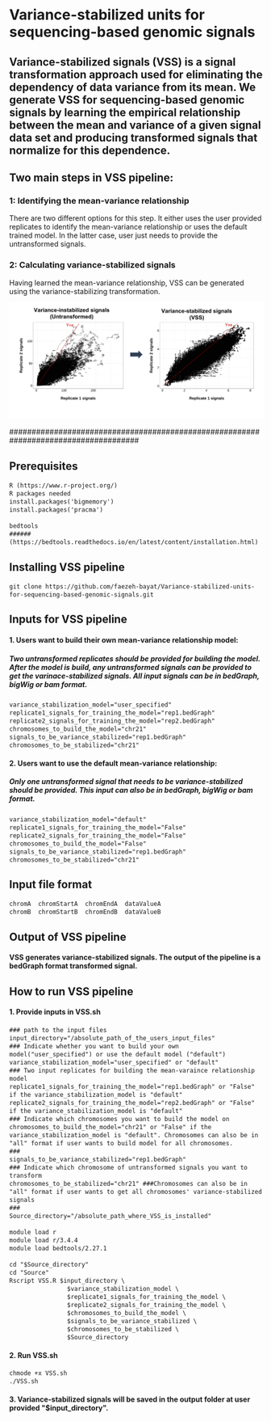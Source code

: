 # Variance-stabilized units for sequencing-based genomic signals

## Variance-stabilized signals (VSS) is a signal transformation approach used for eliminating the dependency of data variance from its mean. We generate VSS for sequencing-based genomic signals by learning the empirical relationship between the mean and variance of a given signal data set and producing transformed signals that normalize for this dependence.
## Two main steps in VSS pipeline:
### 1: Identifying the mean-variance relationship
There are two different options for this step. It either uses the user provided replicates to identify the mean-variance relationship or uses the default trained model. In the latter case, user just needs to provide the untransformed signals.
### 2: Calculating variance-stabilized signals
Having learned the mean-variance relationship, VSS can be generated using the variance-stabilizing transformation. 



<img src="https://github.com/faezeh-bayat/Variance-stabilized-units-for-sequencing-based-genomic-signals/blob/master/bin/VSS_general_schematic/VSS.png" width="800"/>

#####################################################################################

## Prerequisites
```
R (https://www.r-project.org/)
R packages needed
install.packages('bigmemory')
install.packages('pracma')

bedtools
######(https://bedtools.readthedocs.io/en/latest/content/installation.html)
```

## Installing VSS pipeline
```
git clone https://github.com/faezeh-bayat/Variance-stabilized-units-for-sequencing-based-genomic-signals.git
```



## Inputs for VSS pipeline
#### 1. Users want to build their own mean-variance relationship model:
##### Two untransformed replicates should be provided for building the model. After the model is build, any untransformed signals can be provided to get the varinace-stabilized signals. All input signals can be in bedGraph, bigWig or bam format.

```
variance_stabilization_model="user_specified"
replicate1_signals_for_training_the_model="rep1.bedGraph"
replicate2_signals_for_training_the_model="rep2.bedGraph"
chromosomes_to_build_the_model="chr21"
signals_to_be_variance_stabilized="rep1.bedGraph"
chromosomes_to_be_stabilized="chr21"
```
#### 2. Users want to use the default mean-variance relationship:
##### Only one untransformed signal that needs to be variance-stabilized should be provided. This input can also be in bedGraph, bigWig or bam format.
```
variance_stabilization_model="default"
replicate1_signals_for_training_the_model="False"
replicate2_signals_for_training_the_model="False"
chromosomes_to_build_the_model="False"
signals_to_be_variance_stabilized="rep1.bedGraph"
chromosomes_to_be_stabilized="chr21"
```
## Input file format
```
chromA  chromStartA  chromEndA  dataValueA
chromB  chromStartB  chromEndB  dataValueB
```

## Output of VSS pipeline
#### VSS generates variance-stabilized signals. The output of the pipeline is a bedGraph format transformed signal.

## How to run VSS pipeline
#### 1. Provide inputs in VSS.sh
```
### path to the input files
input_directory="/absolute_path_of_the_users_input_files"
### Indicate whether you want to build your own model("user_specified") or use the default model ("default")  
variance_stabilization_model="user_specified" or "default"
### Two input replicates for building the mean-varaince relationship model
replicate1_signals_for_training_the_model="rep1.bedGraph" or "False" if the variance_stabilization_model is "default"
replicate2_signals_for_training_the_model="rep2.bedGraph" or "False" if the variance_stabilization_model is "default"
### Indicate which chromosomes you want to build the model on 
chromosomes_to_build_the_model="chr21" or "False" if the variance_stabilization_model is "default". Chromosomes can also be in "all" format if user wants to build model for all chromosomes.
###
signals_to_be_variance_stabilized="rep1.bedGraph"
### Indicate which chromosome of untransformed signals you want to transform
chromosomes_to_be_stabilized="chr21" ###Chromosomes can also be in "all" format if user wants to get all chromosomes' variance-stabilized signals
###
Source_directory="/absolute_path_where_VSS_is_installed"

module load r
module load r/3.4.4
module load bedtools/2.27.1

cd "$Source_directory"
cd "Source"
Rscript VSS.R $input_directory \
                $variance_stabilization_model \
                $replicate1_signals_for_training_the_model \
                $replicate2_signals_for_training_the_model \
                $chromosomes_to_build_the_model \
                $signals_to_be_variance_stabilized \
                $chromosomes_to_be_stabilized \
                $Source_directory

```
#### 2. Run VSS.sh

```
chmode +x VSS.sh
./VSS.sh

```
#### 3. Variance-stabilized signals will be saved in the output folder at user provided "$input_directory".



